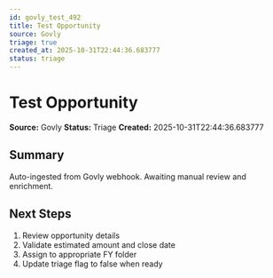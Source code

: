 ```yaml
---
id: govly_test_492
title: Test Opportunity
source: Govly
triage: true
created_at: 2025-10-31T22:44:36.683777
status: triage
---
```


# Test Opportunity

**Source:** Govly
**Status:** Triage
**Created:** 2025-10-31T22:44:36.683777

## Summary

Auto-ingested from Govly webhook. Awaiting manual review and enrichment.

## Next Steps

1. Review opportunity details
2. Validate estimated amount and close date
3. Assign to appropriate FY folder
4. Update triage flag to false when ready
